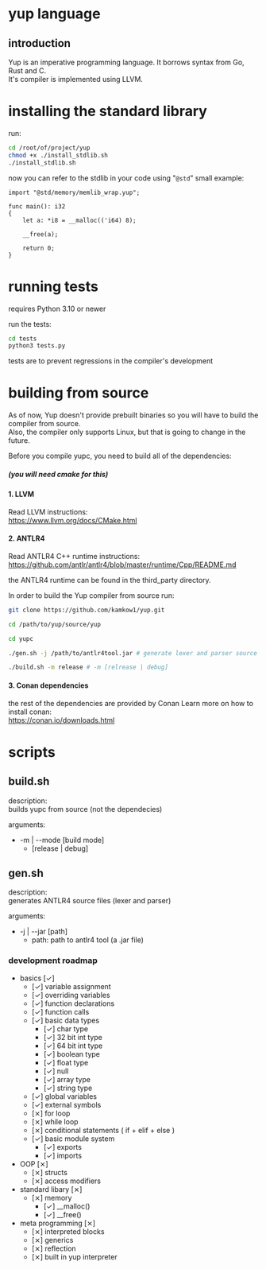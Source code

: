 # yup language

## introduction

Yup is an imperative programming language. It borrows syntax from
Go, Rust and C. <br>
It's compiler is implemented using LLVM.

# installing the standard library

run:
```bash
cd /root/of/project/yup
chmod +x ./install_stdlib.sh
./install_stdlib.sh
```

now you can refer to the stdlib in your code using "```@std```"
small example:

```
import "@std/memory/memlib_wrap.yup";

func main(): i32  
{
    let a: *i8 = __malloc(('i64) 8);

    __free(a);

    return 0;
}
```

# running tests
requires Python 3.10 or newer

run the tests:
```bash
cd tests
python3 tests.py
```

tests are to prevent regressions in the compiler's development

# building from source

As of now, Yup doesn't provide prebuilt binaries so you will 
have to build the compiler from source. <br>
Also, the compiler only supports Linux, but that is going to change in the future.

Before you compile yupc, you need to build all of the dependencies:
##### (you will need cmake for this)

#### 1. LLVM
Read LLVM instructions: <br>
https://www.llvm.org/docs/CMake.html

#### 2. ANTLR4
Read ANTLR4 C++ runtime instructions: <br>
https://github.com/antlr/antlr4/blob/master/runtime/Cpp/README.md

the ANTLR4 runtime can be found in the third_party directory.

In order to build the Yup compiler from source run:
```bash
git clone https://github.com/kamkow1/yup.git

cd /path/to/yup/source/yup

cd yupc

./gen.sh -j /path/to/antlr4tool.jar # generate lexer and parser source files

./build.sh -m release # -m [relrease | debug]
```

#### 3. Conan dependencies

the rest of the dependencies are provided by Conan
Learn more on how to install conan: <br>
 https://conan.io/downloads.html

# scripts

## build.sh
description: <br>
builds yupc from source (not the dependecies)

arguments: <br>
*   -m | --mode [build mode]
    - [release | debug]

## gen.sh
description: <br>
generates ANTLR4 source files (lexer and parser)

arguments: <br>
*   -j | --jar [path]
    - path: path to antlr4 tool (a .jar file)

### development roadmap
* basics [&check;]
    - [&check;] variable assignment
    - [&check;] overriding variables
    - [&check;] function declarations
    - [&check;] function calls
    - [&check;] basic data types
        * [&check;] char type
        * [&check;] 32 bit int type
        * [&check;] 64 bit int type
        * [&check;] boolean type
        * [&check;] float type
        * [&check;] null
        * [&check;] array type
        * [&check;] string type
    - [&check;] global variables
    - [&check;] external symbols
    - [&#10799;] for loop
    - [&#10799;] while loop
    - [&#10799;] conditional statements ( if + elif + else )
    - [&check;] basic module system
        * [&check;] exports
        * [&check;] imports
* OOP [&#10799;]
    - [&#10799;] structs
    - [&#10799;] access modifiers
* standard libary [&#10799;]
    - [&#10799;] memory 
        * [&check;] __malloc()
        * [&check;] __free()
* meta programming [&#10799;]
    - [&#10799;] interpreted blocks
    - [&#10799;] generics
    - [&#10799;] reflection
    - [&#10799;] built in yup interpreter
